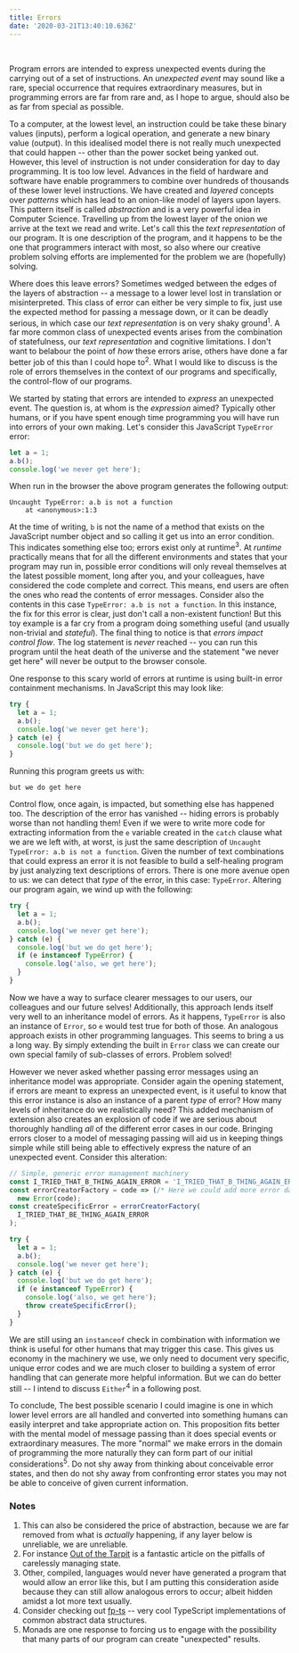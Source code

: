 ```yaml
---
title: Errors
date: '2020-03-21T13:40:10.636Z'
---
```


<br/>

Program errors are intended to express unexpected events during the carrying out of a set of instructions.
An _unexpected event_ may sound like a rare, special occurrence that requires extraordinary measures, but
in programming errors are far from rare and, as I hope to argue, should also be as far from special
as possible.

To a computer, at the lowest level, an instruction could be take these binary values (inputs), perform a
logical operation, and generate a new binary value (output). In this idealised model there is not really
much unexpected that could happen -- other than the power socket being yanked out. However, this level
of instruction is not under consideration for day to day programming. It is too low level. Advances in
the field of hardware and software have enable programmers to combine over hundreds of thousands of these
lower level instructions. We have created and _layered_ concepts over _patterns_ which has lead to an onion-like model
of layers upon layers. This pattern itself is called _abstraction_ and is a very powerful idea in Computer Science.
Travelling up from the lowest layer of the onion we arrive at the text we read and write. Let's call this
the _text representation_ of our program. It is one description of the program, and it happens to be the
one that programmers interact with most, so also where our creative problem solving efforts are
implemented for the problem we are (hopefully) solving.

Where does this leave errors? Sometimes wedged between the edges of the layers of abstraction -- a message
to a lower level lost in translation or misinterpreted. This class of error can either be very simple to fix,
just use the expected method for passing a message down, or it can be deadly serious, in which case our
_text representation_ is on very shaky ground<sup>1</sup>. A far more common class of unexpected events
arises from the combination of statefulness, our _text representation_ and cognitive limitations. I don't
want to belabour the point of _how_ these errors arise, others have done a far better job of this than
I could hope to<sup>2</sup>. What I would like to discuss is the role of errors themselves in the context
of our programs and specifically, the control-flow of our programs.

We started by stating that errors are intended to _express_ an unexpected event. The question is, at whom
is the _expression_ aimed? Typically other humans, or if you have spent enough time programming you will have
run into errors of your own making. Let's consider this JavaScript `TypeError` error:

```javascript
let a = 1;
a.b();
console.log('we never get here');
```

When run in the browser the above program generates the following output:

```text
Uncaught TypeError: a.b is not a function
    at <anonymous>:1:3
```

At the time of writing, `b` is not the name of a method that exists on the JavaScript number object and so
calling it get us into an error condition. This indicates something else too; errors exist only at runtime<sup>3</sup>.
At _runtime_ practically means that for all the different environments and states that your program may
run in, possible error conditions will only reveal themselves at the latest possible moment, long
after you, and your colleagues, have considered the code complete and correct. This means, end users are
often the ones who read the contents of error messages. Consider also the contents in this case `TypeError: a.b is not a function`.
In this instance, the fix for this error is clear, just don't call a non-existent function! But this toy example is a far cry from a program doing something
useful (and usually non-trivial and _stateful_). The final thing to notice is that _errors impact control flow_. The log
statement is _never_ reached -- you can run this program until the heat death of the universe and the
statement "we never get here" will never be output to the browser console.

One response to this scary world of errors at runtime is using built-in error containment mechanisms. In
JavaScript this may look like:

```javascript
try {
  let a = 1;
  a.b();
  console.log('we never get here');
} catch (e) {
  console.log('but we do get here');
}
```

Running this program greets us with:

```text
but we do get here
```

Control flow, once again, is impacted, but something else has happened too. The description of the error has
vanished -- hiding errors is probably worse than not handling them! Even if we were to write more code for extracting information from the `e` variable created in the
`catch` clause what we are we left with, at worst, is just the same description of `Uncaught TypeError: a.b is not a function`.
Given the number of text combinations that could express an error it is not feasible to build a self-healing
program by just analyzing text descriptions of errors. There is one more avenue open to us: we can detect
that _type_ of the error, in this case: `TypeError`. Altering our program again, we wind up with the following:

```javascript
try {
  let a = 1;
  a.b();
  console.log('we never get here');
} catch (e) {
  console.log('but we do get here');
  if (e instanceof TypeError) {
    console.log('also, we get here');
  }
}
```

Now we have a way to surface clearer messages to our users, our colleagues and our future selves! Additionally,
this approach lends itself very well to an inheritance model of errors. As it happens, `TypeError` is also an instance
of `Error`, so `e` would test true for both of those. An analogous approach exists in other programming languages.
This seems to bring a us a long way. By simply extending the built in `Error` class we can create our own
special family of sub-classes of errors. Problem solved!

However we never asked whether passing error messages using an inheritance model was appropriate. Consider again
the opening statement, if errors are meant to express an unexpected event, is it useful to know that this
error instance is also an instance of a parent _type_ of error? How many levels of inheritance do we realistically
need? This added mechanism of extension also creates an explosion of code if we are serious about thoroughly
handling _all_ of the different error cases in our code. Bringing errors closer to a model of messaging passing
will aid us in keeping things simple while still being able to effectively express the nature of an unexpected
event. Consider this alteration:

```javascript
// Simple, generic error management machinery
const I_TRIED_THAT_B_THING_AGAIN_ERROR = 'I_TRIED_THAT_B_THING_AGAIN_ERROR';
const errorCreatorFactory = code => (/* Here we could add more error data */) =>
  new Error(code);
const createSpecificError = errorCreatorFactory(
  I_TRIED_THAT_BE_THING_AGAIN_ERROR
);

try {
  let a = 1;
  a.b();
  console.log('we never get here');
} catch (e) {
  console.log('but we do get here');
  if (e instanceof TypeError) {
    console.log('also, we get here');
    throw createSpecificError();
  }
}
```

We are still using an `instanceof` check in combination with information we think is useful for other humans
that may trigger this case. This gives us economy in the machinery we use, we only need to document very
specific, unique error codes and we are much closer to building a system of error handling that can generate
more helpful information. But we can do better still -- I intend to discuss `Either`<sup>4</sup> in a following
post.

To conclude, The best possible scenario I could imagine is one in which lower level errors are all handled and converted
into something humans can easily interpret and take appropriate action on. This proposition fits better with the mental
model of message passing than it does special events or extraordinary measures. The more "normal" we make
errors in the domain of programming the more naturally they can form part of our initial considerations<sup>5</sup>.
Do not shy away from thinking about conceivable error states, and then do not shy away from confronting
error states you may not be able to conceive of given current information.

### Notes

1. This can also be considered the price of abstraction, because we are far removed from what is _actually_
   happening, if any layer below is unreliable, we are unreliable.
2. For instance [Out of the Tarpit](http://curtclifton.net/papers/MoseleyMarks06a.pdf) is a fantastic article
   on the pitfalls of carelessly managing state.
3. Other, compiled, languages would never have generated a program that would allow an error like this, but
   I am putting this consideration aside because they can still allow analogous errors to occur; albeit
   hidden amidst a lot more text usually.
4. Consider checking out [fp-ts](https://gcanti.github.io/fp-ts/) -- very cool TypeScript implementations of common abstract data structures.
5. Monads are one response to forcing us to engage with the possibility that many parts of our program can
   create "unexpected" results.
